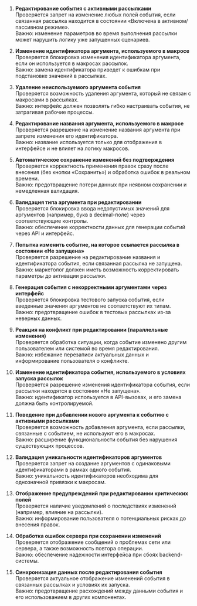 1. **Редактирование события с активными рассылками**  
   Проверяется запрет на изменение любых полей события, если связанная рассылка находится в состоянии «Включена в активном/пассивном режиме».  
   Важно: изменение параметров во время выполнения рассылки может нарушить логику уже запущенных сценариев.

2. **Изменение идентификатора аргумента, используемого в макросе**  
   Проверяется блокировка изменения идентификатора аргумента, если он используется в макросах рассылок.  
   Важно: замена идентификатора приведет к ошибкам при подстановке значений в рассылках.

3. **Удаление неиспользуемого аргумента события**  
   Проверяется возможность удаления аргумента, который не связан с макросами в рассылках.  
   Важно: интерфейс должен позволять гибко настраивать события, не затрагивая рабочие процессы.

4. **Редактирование названия аргумента, используемого в макросе**  
   Проверяется разрешение на изменение названия аргумента при запрете изменения его идентификатора.  
   Важно: название используется только для отображения в интерфейсе и не влияет на логику макросов.

5. **Автоматическое сохранение изменений без подтверждения**  
   Проверяется корректность применения правок сразу после внесения (без кнопки «Сохранить») и обработка ошибок в реальном времени.  
   Важно: предотвращение потери данных при неявном сохранении и немедленная валидация.

6. **Валидация типа аргумента при редактировании**  
   Проверяется блокировка ввода недопустимых значений для аргументов (например, букв в decimal-поле) через соответствующие контролы.  
   Важно: обеспечение корректности данных для генерации событий через API и интерфейс.

7. **Попытка изменить событие, на которое ссылается рассылка в состоянии «Не запущена»**  
   Проверяется разрешение на редактирование названия и идентификатора события, если связанная рассылка не запущена.  
   Важно: маркетолог должен иметь возможность корректировать параметры до активации рассылки.

8. **Генерация события с некорректными аргументами через интерфейс**  
   Проверяется блокировка тестового запуска события, если введенные значения аргументов не соответствуют их типам.  
   Важно: предотвращение ошибок в тестовых рассылках из-за неверных данных.

9. **Реакция на конфликт при редактировании (параллельные изменения)**  
   Проверяется обработка ситуации, когда событие изменено другим пользователем или системой во время редактирования.  
   Важно: избежание перезаписи актуальных данных и информирование пользователя о конфликте.

10. **Изменение идентификатора события, используемого в условиях запуска рассылок**  
    Проверяется разрешение изменения идентификатора события, если рассылки находятся в состоянии «Не запущена».  
    Важно: идентификатор используется в API-вызовах, и его замена должна быть контролируемой.  

11. **Поведение при добавлении нового аргумента к событию с активными рассылками**  
    Проверяется возможность добавления аргумента, если рассылки, связанные с событием, не используют его в макросах.  
    Важно: расширение функциональности события без нарушения существующих процессов.  

12. **Валидация уникальности идентификаторов аргументов**  
    Проверяется запрет на создание аргументов с одинаковыми идентификаторами в рамках одного события.  
    Важно: уникальность идентификаторов необходима для однозначной привязки к макросам.  

13. **Отображение предупреждений при редактировании критических полей**  
    Проверяется наличие уведомлений о последствиях изменений (например, влияние на рассылки).  
    Важно: информирование пользователя о потенциальных рисках до внесения правок.  

14. **Обработка ошибок сервера при сохранении изменений**  
    Проверяется отображение сообщений о проблемах сети или сервера, а также возможность повтора операции.  
    Важно: обеспечение надежности интерфейса при сбоях backend-системы.  

15. **Синхронизация данных после редактирования события**  
    Проверяется актуальное отображение изменений события в связанных рассылках и условиях их запуска.  
    Важно: предотвращение расхождений между данными события и его использованием в других компонентах.